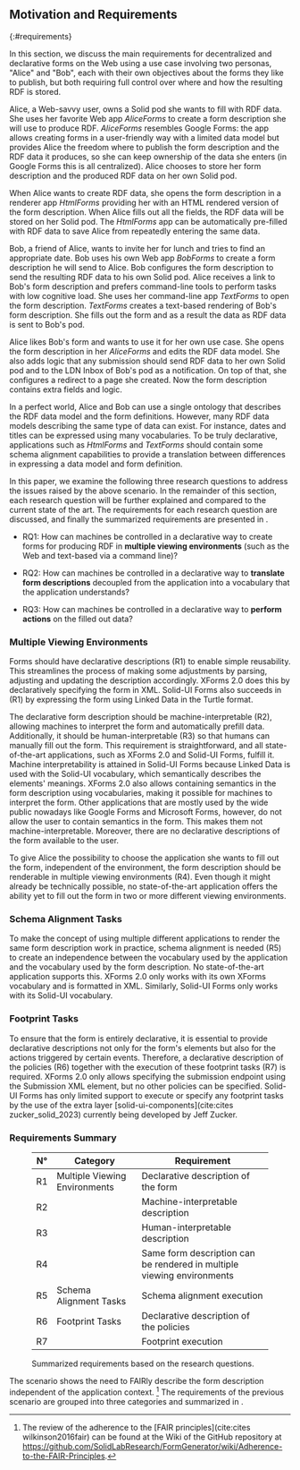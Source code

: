 ## Motivation and Requirements
{:#requirements}

In this section, we discuss the main requirements for decentralized and declarative forms on the Web using a use case involving two personas, "Alice" and "Bob", each with their own objectives about the forms they like to publish, but both requiring full control over where and how the resulting RDF is stored.

Alice, a Web-savvy user, owns a Solid pod she wants to fill with RDF data.
She uses her favorite Web app *AliceForms* to create a form description she will use to produce RDF.
*AliceForms* resembles Google Forms: the app allows creating forms in a user-friendly way with a limited data model but provides Alice the freedom where to publish the form description and the RDF data it produces, so she can keep ownership of the data she enters (in Google Forms this is all centralized).
Alice chooses to store her form description and the produced RDF data on her own Solid pod.

When Alice wants to create RDF data, she opens the form description in a renderer app *HtmlForms* providing her with an HTML rendered version of the form description.
When Alice fills out all the fields, the RDF data will be stored on her Solid pod.
The *HtmlForms* app can be automatically pre-filled with RDF data to save Alice from repeatedly entering the same data.

Bob, a friend of Alice, wants to invite her for lunch and tries to find an appropriate date.
Bob uses his own Web app *BobForms* to create a form description he will send to Alice.
Bob configures the form description to send the resulting RDF data to his own Solid pod.
Alice receives a link to Bob's form description and prefers command-line tools to perform tasks with low cognitive load.
She uses her command-line app *TextForms* to open the form description.
*TextForms* creates a text-based rendering of Bob's form description.
She fills out the form and as a result the data as RDF data is sent to Bob's pod.

Alice likes Bob's form and wants to use it for her own use case.
She opens the form description in her *AliceForms* and edits the RDF data model.
She also adds logic that any submission should send RDF data to her own Solid pod and to the LDN Inbox of Bob's pod as a notification.
On top of that, she configures a redirect to a page she created.
Now the form description contains extra fields and logic.

In a perfect world, Alice and Bob can use a single ontology that describes the RDF data model and the form definitions.
However, many RDF data models describing the same type of data can exist.
For instance, dates and titles can be expressed using many vocabularies.
To be truly declarative, applications such as *HtmlForms* and *TextForms* should contain some schema alignment capabilities to provide a translation between differences in expressing a data model and form definition.

In this paper, we examine the following three research questions to address the issues raised by the above scenario.
In the remainder of this section, each research question will be further explained and compared to the current state of the art.
The requirements for each research question are discussed, and finally the summarized requirements are presented in [](#requirements-table).

- RQ1: How can machines be controlled in a declarative way to create forms for producing RDF in **multiple viewing environments** (such as the Web and text-based via a command line)?

- RQ2: How can machines be controlled in a declarative way to **translate form descriptions** decoupled from the application into a vocabulary that the application understands?

- RQ3: How can machines be controlled in a declarative way to **perform actions** on the filled out data?


### Multiple Viewing Environments

Forms should have declarative descriptions (R1) to enable simple reusability.
This streamlines the process of making some adjustments by parsing, adjusting and updating the description accordingly.
XForms 2.0 does this by declaratively specifying the form in XML.
Solid-UI Forms also succeeds in (R1) by expressing the form using Linked Data in the Turtle format.

The declarative form description should be machine-interpretable (R2), allowing machines to interpret the form and automatically prefill data. 
Additionally, it should be human-interpretable (R3) so that humans can manually fill out the form.
This requirement is straightforward, and all state-of-the-art applications, such as XForms 2.0 and Solid-UI Forms, fulfill it.
Machine interpretability is attained in Solid-UI Forms because Linked Data is used with the Solid-UI vocabulary, which semantically describes the elements' meanings.
XForms 2.0 also allows containing semantics in the form description using vocabularies, making it possible for machines to interpret the form.
Other applications that are mostly used by the wide public nowadays like Google Forms and Microsoft Forms, however, do not allow the user to contain semantics in the form. This makes them not machine-interpretable.
Moreover, there are no declarative descriptions of the form available to the user.

To give Alice the possibility to choose the application she wants to fill out the form, independent of the environment, the form description should be renderable in multiple viewing environments (R4).
Even though it might already be technically possible, no state-of-the-art application offers the ability yet to fill out the form in two or more different viewing environments.


### Schema Alignment Tasks

To make the concept of using multiple different applications to render the same form description work in practice, schema alignment is needed (R5) to create an independence between the vocabulary used by the application and the vocabulary used by the form description.
No state-of-the-art application supports this. XForms 2.0 only works with its own XForms vocabulary and is formatted in XML.
Similarly, Solid-UI Forms only works with its Solid-UI vocabulary.


### Footprint Tasks

To ensure that the form is entirely declarative, it is essential to provide declarative descriptions not only for the form's elements but also for the actions triggered by certain events.
Therefore, a declarative description of the policies (R6) together with the execution of these footprint tasks (R7) is required.
XForms 2.0 only allows specifying the submission endpoint using the Submission XML element, but no other policies can be specified.
Solid-UI Forms has only limited support to execute or specify any footprint tasks by the use of the extra layer [solid-ui-components](cite:cites zucker_solid_2023) currently being developed by Jeff Zucker.


### Requirements Summary

<figure id="requirements-table" class="table" markdown="1">

| N° | Category                       | Requirement                                                            |
|----|--------------------------------|------------------------------------------------------------------------|
| R1 | Multiple Viewing Environments  | Declarative description of the form                                    |
| R2 |                                | Machine-interpretable description                                      |
| R3 |                                | Human-interpretable description                                        |
| R4 |                                | Same form description can be rendered in multiple viewing environments |
| R5 | Schema Alignment Tasks         | Schema alignment execution                                             |
| R6 | Footprint Tasks                | Declarative description of the policies                                |
| R7 |                                | Footprint execution                                                    |

<figcaption markdown="block">
Summarized requirements based on the research questions.
</figcaption>
</figure>

The scenario shows the need to FAIRly describe the form description independent of the application context. [^FAIR]
The requirements of the previous scenario are grouped into three categories and summarized in [](#requirements-table).

[^FAIR]: The review of the adherence to the [FAIR principles](cite:cites wilkinson2016fair) can be found at the Wiki of the GitHub repository at [https://github.com/SolidLabResearch/FormGenerator/wiki/<wbr/>Adherence-to-the-FAIR-Principles](https://github.com/SolidLabResearch/FormGenerator/wiki/Adherence-to-the-FAIR-Principles).
